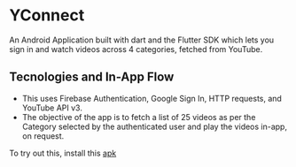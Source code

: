 # YConnect

An Android Application built with dart and the Flutter SDK which lets you sign in and watch videos across 4 categories, fetched from YouTube.

## Tecnologies and In-App Flow

- This uses Firebase Authentication, Google Sign In, HTTP requests, and YouTube API v3.
- The objective of the app is to fetch a list of 25 videos as per the Category selected by the authenticated user and play the videos in-app, on request.

To try out this, install this [apk](https://drive.google.com/open?id=1Zkk4OYuBLd_xhANSXWTgS5C824bGBKH8)
